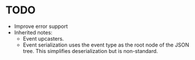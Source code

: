 # TODO

- Improve error support
- Inherited notes:
  - Event upcasters.
  - Event serialization uses the event type as the root node of the JSON tree. This simplifies deserialization but is non-standard.
